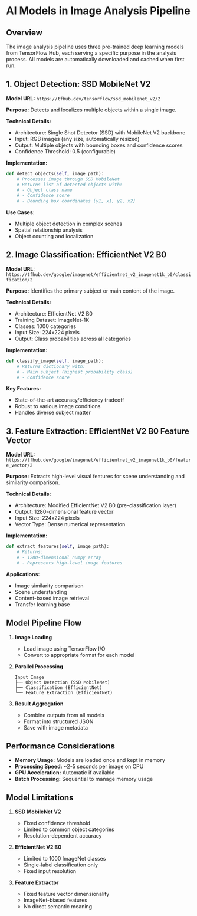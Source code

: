 # AI Models in Image Analysis Pipeline

## Overview

The image analysis pipeline uses three pre-trained deep learning models from TensorFlow Hub, each serving a specific purpose in the analysis process. All models are automatically downloaded and cached when first run.

## 1. Object Detection: SSD MobileNet V2

**Model URL:** `https://tfhub.dev/tensorflow/ssd_mobilenet_v2/2`

**Purpose:** Detects and localizes multiple objects within a single image.

**Technical Details:**
- Architecture: Single Shot Detector (SSD) with MobileNet V2 backbone
- Input: RGB images (any size, automatically resized)
- Output: Multiple objects with bounding boxes and confidence scores
- Confidence Threshold: 0.5 (configurable)

**Implementation:**
```python
def detect_objects(self, image_path):
    # Processes image through SSD MobileNet
    # Returns list of detected objects with:
    # - Object class name
    # - Confidence score
    # - Bounding box coordinates [y1, x1, y2, x2]
```

**Use Cases:**
- Multiple object detection in complex scenes
- Spatial relationship analysis
- Object counting and localization

## 2. Image Classification: EfficientNet V2 B0

**Model URL:** `https://tfhub.dev/google/imagenet/efficientnet_v2_imagenet1k_b0/classification/2`

**Purpose:** Identifies the primary subject or main content of the image.

**Technical Details:**
- Architecture: EfficientNet V2 B0
- Training Dataset: ImageNet-1K
- Classes: 1000 categories
- Input Size: 224x224 pixels
- Output: Class probabilities across all categories

**Implementation:**
```python
def classify_image(self, image_path):
    # Returns dictionary with:
    # - Main subject (highest probability class)
    # - Confidence score
```

**Key Features:**
- State-of-the-art accuracy/efficiency tradeoff
- Robust to various image conditions
- Handles diverse subject matter

## 3. Feature Extraction: EfficientNet V2 B0 Feature Vector

**Model URL:** `https://tfhub.dev/google/imagenet/efficientnet_v2_imagenet1k_b0/feature_vector/2`

**Purpose:** Extracts high-level visual features for scene understanding and similarity comparison.

**Technical Details:**
- Architecture: Modified EfficientNet V2 B0 (pre-classification layer)
- Output: 1280-dimensional feature vector
- Input Size: 224x224 pixels
- Vector Type: Dense numerical representation

**Implementation:**
```python
def extract_features(self, image_path):
    # Returns:
    # - 1280-dimensional numpy array
    # - Represents high-level image features
```

**Applications:**
- Image similarity comparison
- Scene understanding
- Content-based image retrieval
- Transfer learning base

## Model Pipeline Flow

1. **Image Loading**
   - Load image using TensorFlow I/O
   - Convert to appropriate format for each model

2. **Parallel Processing**
   ```
   Input Image
   ├── Object Detection (SSD MobileNet)
   ├── Classification (EfficientNet)
   └── Feature Extraction (EfficientNet)
   ```

3. **Result Aggregation**
   - Combine outputs from all models
   - Format into structured JSON
   - Save with image metadata

## Performance Considerations

- **Memory Usage:** Models are loaded once and kept in memory
- **Processing Speed:** ~2-5 seconds per image on CPU
- **GPU Acceleration:** Automatic if available
- **Batch Processing:** Sequential to manage memory usage

## Model Limitations

1. **SSD MobileNet V2**
   - Fixed confidence threshold
   - Limited to common object categories
   - Resolution-dependent accuracy

2. **EfficientNet V2 B0**
   - Limited to 1000 ImageNet classes
   - Single-label classification only
   - Fixed input resolution

3. **Feature Extractor**
   - Fixed feature vector dimensionality
   - ImageNet-biased features
   - No direct semantic meaning
